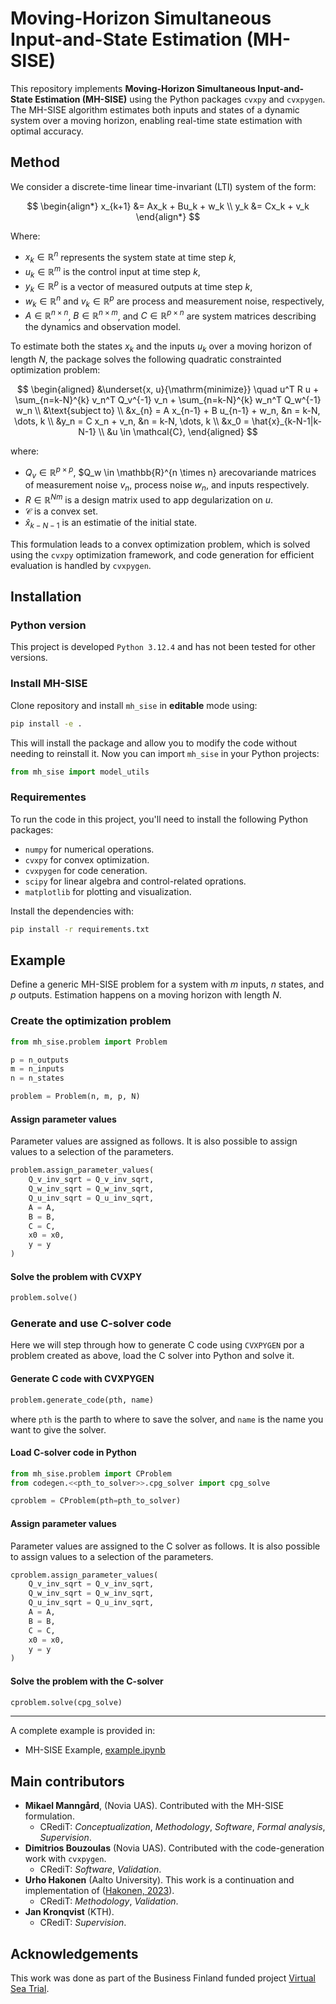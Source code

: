 # Moving-Horizon Simultaneous Input-and-State Estimation (MH-SISE)

This repository implements **Moving-Horizon Simultaneous Input-and-State Estimation (MH-SISE)** using the Python packages `cvxpy` and `cvxpygen`. The MH-SISE algorithm estimates both inputs and states of a dynamic system over a moving horizon, enabling real-time state estimation with optimal accuracy. 

## Method

We consider a discrete-time linear time-invariant (LTI) system of the form:

$$
\begin{align*}
x_{k+1} &= Ax_k + Bu_k + w_k \\
y_k &= Cx_k + v_k
\end{align*}
$$

Where:
- $x_k \in \mathbb{R}^n$ represents the system state at time step $k$,
- $u_k \in \mathbb{R}^m$ is the control input at time step $k$,
- $y_k \in \mathbb{R}^p$ is a vector of measured outputs at time step $k$,
- $w_k \in \mathbb{R}^n$ and $v_k \in \mathbb{R}^p$ are process and measurement noise, respectively,
- $A \in \mathbb{R}^{n \times n}$, $B \in \mathbb{R}^{n \times m}$, and $C \in \mathbb{R}^{p \times n}$ are system matrices describing the dynamics and observation model.

To estimate both the states $x_k$ and the inputs $u_k$ over a moving horizon of length $N$, the package solves the following quadratic constrainted optimization problem:

$$
\begin{aligned}
    &\underset{x, u}{\mathrm{minimize}} \quad u^T R u + \sum_{n=k-N}^{k} v_n^T Q_v^{-1} v_n + \sum_{n=k-N}^{k} w_n^T Q_w^{-1} w_n \\
    &\text{subject to} \\
    &x_{n} = A x_{n-1} + B u_{n-1} + w_n, &n = k-N, \dots, k \\
    &y_n = C x_n + v_n, &n = k-N, \dots, k \\
    &x_0 = \hat{x}_{k-N-1|k-N-1} \\
    &u \in \mathcal{C},
\end{aligned}
$$

where:
- $Q_v \in \mathbb{R}^{p \times p}$, $Q_w \in \mathbb{R}^{n \times n} arecovariande matrices of measurement noise $v_n$, process noise $w_n$, and inputs respectively.
- $R \in \mathbb{R}^{Nm}$ is a design matrix used to app degularization on $u$.
- $\mathcal{C}$ is a convex set.
- $\hat{x}_{k-N-1}$ is an estimatie of the initial state.

This formulation leads to a convex optimization problem, which is solved using the `cvxpy` optimization framework, and code generation for efficient evaluation is handled by `cvxpygen`.

## Installation
### Python version
This project is developed ``Python 3.12.4`` and has not been tested for other versions.

### Install MH-SISE
Clone repository and install `mh_sise`  in **editable** mode using:

```bash
pip install -e .
```

This will install the package and allow you to modify the code without needing to reinstall it. Now you can import `mh_sise` in your Python projects:

```python
from mh_sise import model_utils
```
### Requirementes
To run the code in this project, you'll need to install the following Python packages:

- `numpy` for numerical operations.
- `cvxpy` for convex optimization.
- `cvxpygen` for code ceneration.
- `scipy` for linear algebra and control-related oprations.
- `matplotlib` for plotting and visualization.

Install the dependencies with:

```bash
pip install -r requirements.txt
```


## Example
Define a generic MH-SISE problem for a system with $m$ inputs, $n$ states, and $p$ outputs. Estimation happens on a moving horizon with length $N$.

### Create the optimization problem
```python
from mh_sise.problem import Problem

p = n_outputs
m = n_inputs
n = n_states

problem = Problem(n, m, p, N)
```

#### Assign parameter values
Parameter values are assigned as follows. It is also possible to assign values to a selection of the parameters.

```python
problem.assign_parameter_values(
    Q_v_inv_sqrt = Q_v_inv_sqrt,
    Q_w_inv_sqrt = Q_w_inv_sqrt,
    Q_u_inv_sqrt = Q_u_inv_sqrt,
    A = A,
    B = B,
    C = C,
    x0 = x0,
    y = y
)
```


#### Solve the problem with CVXPY
```python
problem.solve()
```
### Generate and use C-solver code
Here we will step through how to generate C code using `CVXPYGEN` por a problem created as above, load the C solver into Python and solve it. 

#### Generate C code with CVXPYGEN
```python
problem.generate_code(pth, name)
```
where `pth` is the parth to where to save the solver, and `name` is the name you want to give the solver.

#### Load C-solver code in Python
```python
from mh_sise.problem import CProblem
from codegen.<<pth_to_solver>>.cpg_solver import cpg_solve

cproblem = CProblem(pth=pth_to_solver)
```

#### Assign parameter values
Parameter values are assigned to the  C solver as follows. It is also possible to assign values to a selection of the parameters.

```python
cproblem.assign_parameter_values(
    Q_v_inv_sqrt = Q_v_inv_sqrt,
    Q_w_inv_sqrt = Q_w_inv_sqrt,
    Q_u_inv_sqrt = Q_u_inv_sqrt,
    A = A,
    B = B,
    C = C,
    x0 = x0,
    y = y
)
```
#### Solve the problem with the C-solver
```python
cproblem.solve(cpg_solve)
```
---
A complete example is provided in:
- MH-SISE Example, [example.ipynb](https://github.com/Novia-RDI-Seafaring/mh-sise-py/blob/main/examples/example.ipynb)

## Main contributors
- **Mikael Manngård**, (Novia UAS). Contributed with the MH-SISE formulation.
    - CRediT: *Conceptualization*, *Methodology*, *Software*, *Formal analysis*, *Supervision*. 
- **Dimitrios Bouzoulas** (Novia UAS). Contributed with the code-generation work with `cvxpygen`.
    - CRediT: *Software*, *Validation*.
- **Urho Hakonen** (Aalto University). This work is a continuation and implementation of ([Hakonen, 2023](https://www.finna.fi/Record/aaltodoc.123456789_123180?sid=3456825094&lng=en-gb)).
    - CRediT: *Methodology*, *Validation*. 
- **Jan Kronqvist** (KTH).
    - CRediT: *Supervision*. 

## Acknowledgements
This work was done as part of the Business Finland funded project [Virtual Sea Trial](https://virtualseatrial.fi).